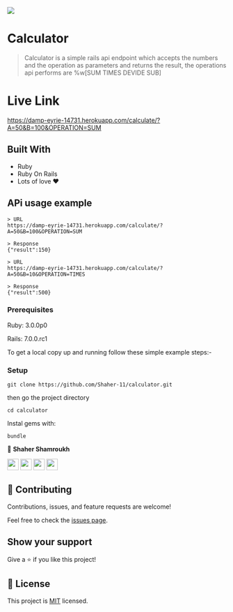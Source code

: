 ![](https://img.shields.io/badge/calculator-blueviolet)

# Calculator

> Calculator is a simple rails api endpoint which accepts the numbers and the operation as parameters and returns the result,
> the operations api performs are %w[SUM TIMES DEVIDE SUB]


# Live Link
https://damp-eyrie-14731.herokuapp.com/calculate/?A=50&B=100&OPERATION=SUM



## Built With

- Ruby
- Ruby On Rails
- Lots of love :heart:

## APi usage example
```
> URL
https://damp-eyrie-14731.herokuapp.com/calculate/?A=50&B=100&OPERATION=SUM

> Response
{"result":150}

> URL
https://damp-eyrie-14731.herokuapp.com/calculate/?A=50&B=10&OPERATION=TIMES

> Response
{"result":500}

```

### Prerequisites

Ruby: 3.0.0p0

Rails: 7.0.0.rc1



To get a local copy up and running follow these simple example steps:-

### Setup

```
git clone https://github.com/Shaher-11/calculator.git

```
then go the project directory

```
cd calculator
```

Instal gems with:

```
bundle
```

👤 **Shaher Shamroukh**
 
[<code><img height="26" src="https://cdn.iconscout.com/icon/free/png-256/github-153-675523.png"></code>](https://github.com/Shaher-11)
[<code><img height="26" src="https://upload.wikimedia.org/wikipedia/sco/thumb/9/9f/Twitter_bird_logo_2012.svg/1200px-Twitter_bird_logo_2012.svg.png"></code>](https://twitter.com/ShaherShamroukh/)
[<code><img height="26" src="https://upload.wikimedia.org/wikipedia/commons/thumb/c/c9/Linkedin.svg/1200px-Linkedin.svg.png"></code>](https://www.linkedin.com/in/shaher-shamroukh/)
 <a href="mailto:shahershamroukh@gmail.com?subject=Hey Shaher!"><img height="26" src="https://cdn.worldvectorlogo.com/logos/official-gmail-icon-2020-.svg"></a>
 

## 🤝 Contributing

Contributions, issues, and feature requests are welcome!

Feel free to check the [issues page](https://github.com/Shaher-11/trustyou/issues).

## Show your support

Give a ⭐️ if you like this project!

## 📝 License

This project is [MIT](../LICENSE) licensed.
